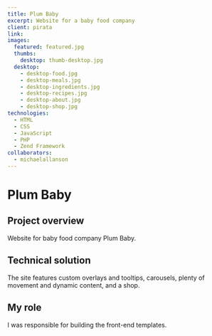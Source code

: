 ```yaml
---
title: Plum Baby
excerpt: Website for a baby food company
client: pirata
link:
images:
  featured: featured.jpg
  thumbs:
    desktop: thumb-desktop.jpg
  desktop:
    - desktop-food.jpg
    - desktop-meals.jpg
    - desktop-ingredients.jpg
    - desktop-recipes.jpg
    - desktop-about.jpg
    - desktop-shop.jpg
technologies:
  - HTML
  - CSS
  - JavaScript
  - PHP
  - Zend Framework
collaborators:
  - michaelallanson
---
```


# Plum Baby

## Project overview

Website for baby food company Plum Baby.

## Technical solution

The site features custom overlays and tooltips, carousels, plenty of movement and dynamic content, and a shop.

## My role

I was responsible for building the front-end templates.

